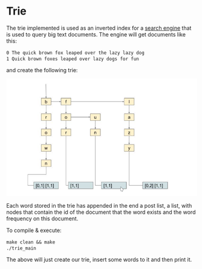 
# Trie
The trie implemented is used as an inverted index for a [search engine](https://github.com/VangelisGara/minisearch-engine) that is used to query big text documents. The engine will get documents like this:

    0 The quick brown fox leaped over the lazy lazy dog
    1 Quick brown foxes leaped over lazy dogs for fun

and create the following trie:

![Trie](https://github.com/VangelisGara/Trie/blob/master/trie%20image/Screenshot_20190805_004837.png)


Each word stored in the trie has appended in the end a post list, a list, with nodes that contain the id of the document that the word exists and the word frequency on this document.

To compile & execute:

    make clean && make 
    ./trie_main

The above will just create our trie, insert some words to it and then print it.
